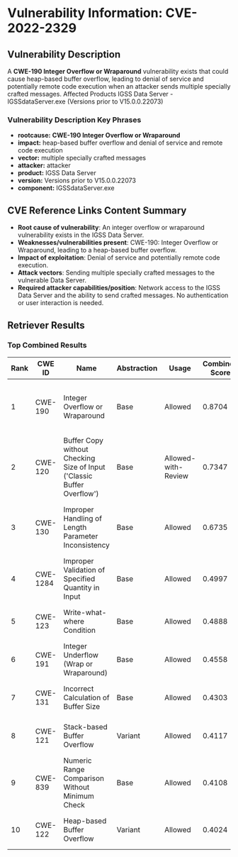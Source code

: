 # Vulnerability Information: CVE-2022-2329

## Vulnerability Description
A **CWE-190 Integer Overflow or Wraparound** vulnerability exists that could cause heap-based buffer overflow, leading to denial of service and potentially remote code execution when an attacker sends multiple specially crafted messages. Affected Products IGSS Data Server - IGSSdataServer.exe (Versions prior to V15.0.0.22073)

### Vulnerability Description Key Phrases
- **rootcause:** **CWE-190 Integer Overflow or Wraparound**
- **impact:** heap-based buffer overflow and denial of service and remote code execution
- **vector:** multiple specially crafted messages
- **attacker:** attacker
- **product:** IGSS Data Server
- **version:** Versions prior to V15.0.0.22073
- **component:** IGSSdataServer.exe

## CVE Reference Links Content Summary
- **Root cause of vulnerability**: An integer overflow or wraparound vulnerability exists in the IGSS Data Server.
- **Weaknesses/vulnerabilities present**: CWE-190: Integer Overflow or Wraparound, leading to a heap-based buffer overflow.
- **Impact of exploitation**:  Denial of service and potentially remote code execution.
- **Attack vectors**: Sending multiple specially crafted messages to the vulnerable Data Server.
- **Required attacker capabilities/position**: Network access to the IGSS Data Server and the ability to send crafted messages. No authentication or user interaction is needed.

## Retriever Results

### Top Combined Results

| Rank | CWE ID | Name | Abstraction | Usage | Combined Score | Retrievers | Individual Scores |
|------|--------|------|-------------|-------|---------------|------------|-------------------|
| 1 | CWE-190 | Integer Overflow or Wraparound | Base | Allowed | 0.8704 | dense, sparse, graph | dense: 0.626, sparse: 0.349, graph: 1.000 |
| 2 | CWE-120 | Buffer Copy without Checking Size of Input ('Classic Buffer Overflow') | Base | Allowed-with-Review | 0.7347 | dense, sparse, graph | dense: 0.634, sparse: 0.313, graph: 0.765 |
| 3 | CWE-130 | Improper Handling of Length Parameter Inconsistency | Base | Allowed | 0.6735 | dense, sparse, graph | dense: 0.593, sparse: 0.220, graph: 0.703 |
| 4 | CWE-1284 | Improper Validation of Specified Quantity in Input | Base | Allowed | 0.4997 | sparse, graph | sparse: 0.249, graph: 1.000 |
| 5 | CWE-123 | Write-what-where Condition | Base | Allowed | 0.4888 | sparse, graph | sparse: 0.230, graph: 1.000 |
| 6 | CWE-191 | Integer Underflow (Wrap or Wraparound) | Base | Allowed | 0.4558 | dense, sparse | dense: 0.630, sparse: 0.246 |
| 7 | CWE-131 | Incorrect Calculation of Buffer Size | Base | Allowed | 0.4303 | dense, sparse | dense: 0.615, sparse: 0.214 |
| 8 | CWE-121 | Stack-based Buffer Overflow | Variant | Allowed | 0.4117 | dense, sparse | dense: 0.617, sparse: 0.240 |
| 9 | CWE-839 | Numeric Range Comparison Without Minimum Check | Base | Allowed | 0.4108 | sparse, graph | sparse: 0.225, graph: 0.789 |
| 10 | CWE-122 | Heap-based Buffer Overflow | Variant | Allowed | 0.4024 | dense, sparse | dense: 0.588, sparse: 0.247 |

